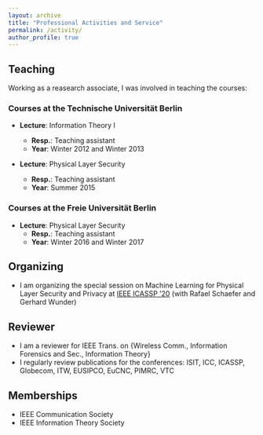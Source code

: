 ```yaml
---
layout: archive
title: "Professional Activities and Service"
permalink: /activity/
author_profile: true
---
```


## Teaching
Working as a reasearch associate, I was involved in teaching the courses:
### Courses at the Technische Universität Berlin

* **Lecture**: Information Theory I
  * **Resp.**: Teaching assistant
  * **Year**: Winter 2012 and Winter 2013

* **Lecture**: Physical Layer Security
  * **Resp.**: Teaching assistant
  * **Year**: Summer 2015

### Courses at the Freie Universität Berlin

* **Lecture**: Physical Layer Security
  * **Resp.**: Teaching assistant
  * **Year**: Winter 2016 and Winter 2017

## Organizing
* I am organizing the special session on Machine Learning for Physical Layer Security and Privacy at [IEEE ICASSP ’20](https://2020.ieeeicassp.org/)
(with Rafael Schaefer and Gerhard Wunder)

## Reviewer

* I am a reviewer for IEEE Trans. on {Wireless Comm., Information Forensics and Sec., Information Theory}
* I regularly review publications for the conferences: ISIT, ICC, ICASSP, Globecom, ITW, EUSIPCO, EuCNC, PIMRC, VTC

## Memberships

* IEEE Communication Society
* IEEE Information Theory Society

